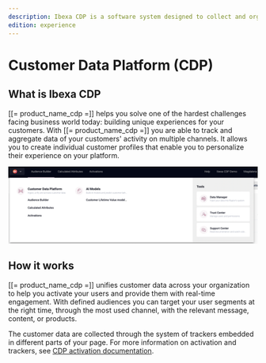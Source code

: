 ```yaml
---
description: Ibexa CDP is a software system designed to collect and organize customer data from multiple sources to build comprehensive customer profiles.
edition: experience
---
```


# Customer Data Platform (CDP)

## What is Ibexa CDP

[[= product_name_cdp =]] helps you solve one of the hardest challenges facing business world today:
building unique experiences for your customers.
With [[= product_name_cdp =]] you are able to track and aggregate data of your customers' activity on multiple channels.
It allows you to create individual customer profiles that enable you to personalize their experience on your platform.

![Ibexa CDP control panel](img/cdp_control_panel.png)

## How it works

[[= product_name_cdp =]] unifies customer data across your organization
to help you activate your users and provide them with real-time engagement.
With defined audiences you can target your user segments at the right time,
through the most used channel, with the relevant message, content, or products.

The customer data are collected through the system of trackers embedded in different parts of your page.
For more information on activation and trackers, see [CDP activation documentation](cdp_activation.md).
